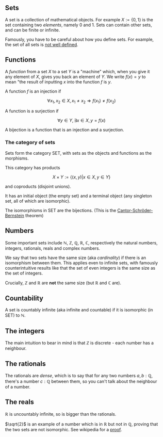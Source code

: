 ## Sets

A set is a collection of mathematical objects. For example $X := \{0, 1\}$ is the set containing two *elements*, namely $0$ and $1$. Sets can contain other sets, and can be finite or infinite.

Famously, you have to be careful about how you define sets. For example, the set of all sets is [not well defined](https://en.wikipedia.org/wiki/Russell%27s_paradox).

## Functions

A *function* from a set $X$ to a set $Y$ is a "machine" which, when you give it any element of $X$, gives you back an element of $Y$. We write $f(x) = y$ to mean "the result of inputting $x$ into the function $f$ is $y$.

A function $f$ is an injection if 

$$
\forall x_1,x_2 \in X, x_1\neq x_2 \Rightarrow f(x_1)\neq f(x_2)
$$

A function is a surjection if 

$$
\forall y \in Y, \exists x \in X, y = f(x)
$$

A bijection is a function that is an injection and a surjection.

### The category of sets

Sets form the category SET, with sets as the objects and functions as the morphisms.

This category has products 

$$X \times Y := \{(x,y) | x\in X, y \in Y \}$$

and coproducts (disjoint unions).

It has an initial object (the empty set) and a terminal object (any singleton set, all of which are isomorphic).

The isomorphisms in SET are the bijections. (This is the [Cantor-Schröder-Bernstein](https://en.wikipedia.org/wiki/Schr%C3%B6der%E2%80%93Bernstein_theorem) theorem)

## Numbers

Some important sets include $\mathbb{N}$, $\mathbb{Z}$, $\mathbb{Q}$, $\mathbb{R}$, $\mathbb{C}$, respectively the natural numbers, integers, rationals, reals and complex numbers.

We say that two sets have the same size (aka *cardinality*) if there is an isomorphism between them. This applies even to infinite sets, with famously counterintuitive results like that the set of even integers is the same size as the set of integers.

Crucially, $\mathbb{Z}$ and $\mathbb{R}$ are **not** the same size (but $\mathbb{R}$ and $\mathbb{C}$ are).

## Countability

A set is countably infinite (aka infinite and countable) if it is isomorphic (in SET) to $\mathbb{N}$. 

## The integers

The main intuition to bear in mind is that $\mathbb{Z}$ is discrete - each number has a neighbour.

## The rationals

The rationals are *dense*, which is to say that for any two numbers $a,b : \mathbb{Q}$, there's a number $c : \mathbb{Q}$ between them, so you can't talk about the neighbour of a number.

## The reals

$\mathbb{R}$ is uncountably infinite, so is bigger than the rationals.

$\sqrt{2}$ is an example of a number which is in $\mathbb{R}$ but not in $\mathbb{Q}$, proving that the two sets are not isomorphic. See wikipedia for a [proof](https://en.wikipedia.org/wiki/Square_root_of_2#Proofs_of_irrationality).

<!-- ## Fields

**Under construction**

### Addition and multiplication

**Under construction**

## The complex numbers

One can think of this as a 2D vector space over the real field. That is, each number in $\mathbb{C}$ is a pair of two reals. 

However, the really important thing is how the field works.

**Under construction**

### Complex Conjugate

**Under construction**



 -->
